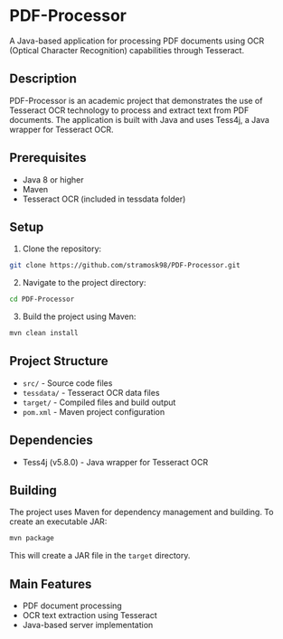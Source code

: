 # PDF-Processor

A Java-based application for processing PDF documents using OCR (Optical Character Recognition) capabilities through Tesseract.

## Description

PDF-Processor is an academic project that demonstrates the use of Tesseract OCR technology to process and extract text from PDF documents. The application is built with Java and uses Tess4j, a Java wrapper for Tesseract OCR.

## Prerequisites

- Java 8 or higher
- Maven
- Tesseract OCR (included in tessdata folder)

## Setup

1. Clone the repository:
```bash
git clone https://github.com/stramosk98/PDF-Processor.git
```

2. Navigate to the project directory:
```bash
cd PDF-Processor
```

3. Build the project using Maven:
```bash
mvn clean install
```

## Project Structure

- `src/` - Source code files
- `tessdata/` - Tesseract OCR data files
- `target/` - Compiled files and build output
- `pom.xml` - Maven project configuration

## Dependencies

- Tess4j (v5.8.0) - Java wrapper for Tesseract OCR

## Building

The project uses Maven for dependency management and building. To create an executable JAR:

```bash
mvn package
```

This will create a JAR file in the `target` directory.

## Main Features

- PDF document processing
- OCR text extraction using Tesseract
- Java-based server implementation
